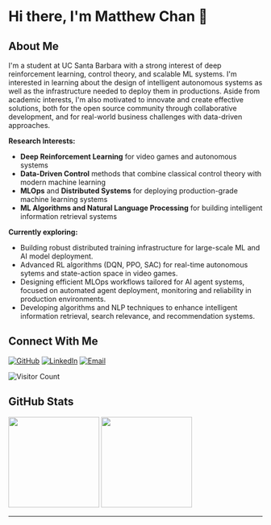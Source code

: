 # Hi there, I'm Matthew Chan 👋

## About Me
I'm a student at UC Santa Barbara with a strong interest of  deep reinforcement learning, control theory, and scalable ML systems. I'm interested in learning about the design of intelligent autonomous systems as well as the infrastructure needed to deploy them in productions. Aside from academic interests, I'm also motivated to innovate and create effective solutions, both for the open source community through collaborative development, and for real-world business challenges with data-driven approaches.

**Research Interests:**
- **Deep Reinforcement Learning** for video games and autonomous systems 
- **Data-Driven Control** methods that combine classical control theory with modern machine learning
- **MLOps** and **Distributed Systems** for deploying production-grade machine learning systems
- **ML Algorithms and Natural Language Processing** for building intelligent information retrieval systems

 **Currently exploring:**
- Building robust distributed training infrastructure for large-scale ML and AI model deployment.
- Advanced RL algorithms (DQN, PPO, SAC) for real-time autonomous sytems and state-action space in video games.
- Designing efficient MLOps workflows tailored for AI agent systems, focused on automated agent deployment, monitoring and reliability in production environments.
- Developing algorithms and NLP techniques to enhance intelligent information retrieval, search relevance, and recommendation systems.

## Connect With Me
<p>
  <a href="https://github.com/polarbear333"><img src="https://img.shields.io/github/followers/polarbear333?label=Follow&style=social" alt="GitHub"></a>
  <a href="https://www.linkedin.com/in/hin-ho-chan-854770324/"><img src="https://img.shields.io/badge/-LinkedIn-blue?style=flat-square&logo=Linkedin&logoColor=white" alt="LinkedIn"></a>
  <a href="mailto:matthewchan193@gmail.com"><img src="https://img.shields.io/badge/-Email-red?style=flat-square&logo=Gmail&logoColor=white" alt="Email"></a>
</p>

![Visitor Count](https://visitor-badge.laobi.icu/badge?page_id=polarbear333.polarbear333)

## GitHub Stats
<div>
  <img height="180em" src="https://github-readme-stats.vercel.app/api?username=polarbear333&show_icons=true&theme=radical&include_all_commits=true&count_private=true"/>
  <img height="180em" src="https://github-readme-stats.vercel.app/api/top-langs/?username=polarbear333&layout=compact&langs_count=7&theme=radical"/>
</div>

---
